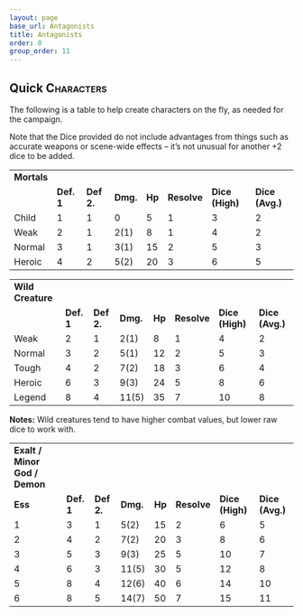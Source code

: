 ```yaml
---
layout: page
base_url: Antagonists
title: Antagonists
order: 0
group_order: 11
---
```


Quick **<span class="smallcaps">Characters</span>**
---------------------------------------------------

The following is a table to help create characters on the fly, as needed
for the campaign.

Note that the Dice provided do not include advantages from things such
as accurate weapons or scene-wide effects – it’s not unusual for another
+2 dice to be added.

|             |            |            |          |        |             |                 |                 |
|-------------|------------|------------|----------|--------|-------------|-----------------|-----------------|
| **Mortals** |            |            |          |        |             |                 |                 |
|             | **Def. 1** | **Def 2.** | **Dmg.** | **Hp** | **Resolve** | **Dice (High)** | **Dice (Avg.)** |
| Child       | 1          | 1          | 0        | 5      | 1           | 3               | 2               |
| Weak        | 2          | 1          | 2(1)     | 8      | 1           | 4               | 2               |
| Normal      | 3          | 1          | 3(1)     | 15     | 2           | 5               | 3               |
| Heroic      | 4          | 2          | 5(2)     | 20     | 3           | 6               | 5               |

|                   |            |            |          |        |             |                 |                 |
|-------------------|------------|------------|----------|--------|-------------|-----------------|-----------------|
| **Wild Creature** |            |            |          |        |             |                 |                 |
|                   | **Def. 1** | **Def 2.** | **Dmg.** | **Hp** | **Resolve** | **Dice (High)** | **Dice (Avg.)** |
| Weak              | 2          | 1          | 2(1)     | 8      | 1           | 4               | 2               |
| Normal            | 3          | 2          | 5(1)     | 12     | 2           | 5               | 3               |
| Tough             | 4          | 2          | 7(2)     | 18     | 3           | 6               | 4               |
| Heroic            | 6          | 3          | 9(3)     | 24     | 5           | 8               | 6               |
| Legend            | 8          | 4          | 11(5)    | 35     | 7           | 10              | 8               |

**Notes:** Wild creatures tend to have higher combat values, but lower
raw dice to work with.

|                               |            |            |          |        |             |                 |                 |
|-------------------------------|------------|------------|----------|--------|-------------|-----------------|-----------------|
| **Exalt / Minor God / Demon** |            |            |          |        |             |                 |                 |
| **Ess**                       | **Def. 1** | **Def 2.** | **Dmg.** | **Hp** | **Resolve** | **Dice (High)** | **Dice (Avg.)** |
| 1                             | 3          | 1          | 5(2)     | 15     | 2           | 6               | 5               |
| 2                             | 4          | 2          | 7(2)     | 20     | 3           | 8               | 6               |
| 3                             | 5          | 3          | 9(3)     | 25     | 5           | 10              | 7               |
| 4                             | 6          | 3          | 11(5)    | 30     | 5           | 12              | 8               |
| 5                             | 8          | 4          | 12(6)    | 40     | 6           | 14              | 10              |
| 6                             | 8          | 5          | 14(7)    | 50     | 7           | 15              | 11              |
